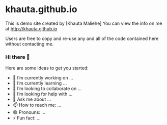 khauta.github.io
=====================
This is demo site created by [Khauta Maliehe] You can view the info on me at <http://khauta.github.io>

Users are free to copy and re-use any and all of the code contained here without contacting me.

### Hi there 👋

Here are some ideas to get you started:

- 🔭 I’m currently working on ...
- 🌱 I’m currently learning ...
- 👯 I’m looking to collaborate on ...
- 🤔 I’m looking for help with ...
- 💬 Ask me about ...
- 📫 How to reach me: ...
- 😄 Pronouns: ...
- ⚡ Fun fact: ...